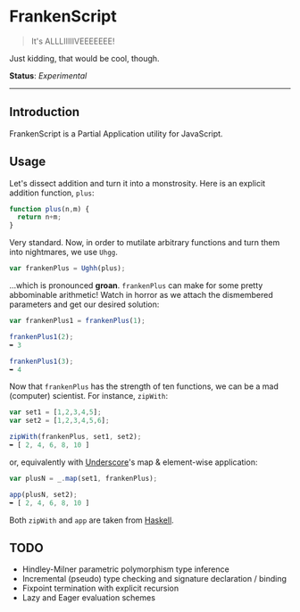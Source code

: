 FrankenScript
=============

> It's ALLLIIIIIVEEEEEEE!

Just kidding, that would be cool, though.

__Status__: _Experimental_

--------

## Introduction
FrankenScript is a Partial Application utility for JavaScript.

## Usage

Let's dissect addition and turn it into a monstrosity. Here is an explicit
addition function, `plus`:

```javascript
function plus(n,m) {
  return n+m;
}
```

Very standard. Now, in order to mutilate arbitrary functions and
turn them into nightmares, we use `Uhgg`.

```javascript
var frankenPlus = Ughh(plus);
```
...which is pronounced __groan__. `frankenPlus` can make for some pretty abbominable arithmetic! Watch in horror
as we attach the dismembered parameters and get our desired solution:

```javascript
var frankenPlus1 = frankenPlus(1);

frankenPlus1(2);
➥ 3

frankenPlus1(3);
➥ 4
```

Now that `frankenPlus` has the strength of ten functions, we can be a
mad (computer) scientist. For instance, `zipWith`:

```javascript
var set1 = [1,2,3,4,5];
var set2 = [1,2,3,4,5,6];

zipWith(frankenPlus, set1, set2);
➥ [ 2, 4, 6, 8, 10 ]
```
or, equivalently with [Underscore](http://underscorejs.org)'s map & element-wise application:

```javascript
var plusN = _.map(set1, frankenPlus);

app(plusN, set2);
➥ [ 2, 4, 6, 8, 10 ]
```

Both `zipWith` and `app` are taken from [Haskell](http://haskell.org).

## TODO

- Hindley-Milner parametric polymorphism type inference
- Incremental (pseudo) type checking and signature declaration / binding
- Fixpoint termination with explicit recursion
- Lazy and Eager evaluation schemes

